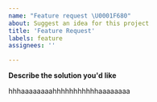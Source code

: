 ```yaml
---
name: "Feature request \U0001F680"
about: Suggest an idea for this project
title: 'Feature Request'
labels: feature
assignees: ''

---
```


<!-- Please read our Rules of Conduct: https://opensource.microsoft.com/codeofconduct/ -->
<!-- Please search existing issues to avoid creating duplicates. -->

**Describe the solution you'd like**

hhhaaaaaaaahhhhhhhhhhhaaaaaaaa
